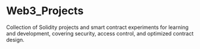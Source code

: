 # Web3_Projects
Collection of Solidity projects and smart contract experiments for learning and development, covering security, access control, and optimized contract design.
